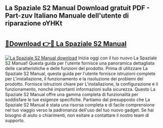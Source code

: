 ## La Spaziale S2 Manual Download gratuit PDF - Part-zuv Italiano Manuale dell'utente di riparazione oYHKt

# <h2><a href="http://dfgt4s.blite.top/?on=La+Spaziale+S2+Manual">🔗Download 👉🔴 La Spaziale S2 Manual</a></h2>

[![La Spaziale S2 Manual download](https://i.imgur.com/lujVjoI.png)](http://dfgt4s.blite.top/?on=La+Spaziale+S2+Manual)
Inizia oggi con il tuo nuovo La Spaziale S2 Manual! Questa guida per l'utente fornisce una panoramica dettagliata delle caratteristiche e delle funzioni del prodotto. Prima di utilizzare La Spaziale S2 Manual, questa guida per l'utente fornisce istruzioni complete per L'installazione, il funzionamento e la risoluzione dei problemi del prodotto. Fornisce istruzioni chiare per L'installazione, la configurazione e il funzionamento, nonché importanti informazioni sulla sicurezza. Questo La Spaziale S2 Manual offre una gamma completa di funzionalità per soddisfare le tue esigenze specifiche. Partiamo dal presupposto che La Spaziale S2 Manual è stata una risorsa completa e di facile comprensione nel tuo viaggio verso la padronanza dell'uso del tuo nuovo gadget. Se hai bisogno di aiuto o chiarimenti, non esitare a contattare il nostro team di supporto.
